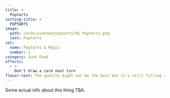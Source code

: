 ```yaml
---
title: >
  Poptarts
sorting-title: >
  POPTARTS
image: 
  path: cards/scanned/poptarts/01 Poptarts.png
  text: Poptarts
set:
  name: Poptarts & Magic
  number: 1
category: Junk Food
effects: 
  - >
    Don't draw a card next turn
flavor-text: The quality might not be the best but it's still filling at least.
---
```

Some actual info about this thing TBA.
